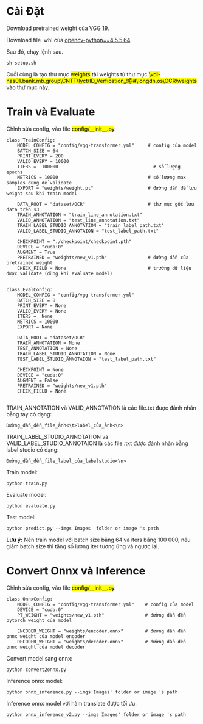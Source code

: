 # Cài Đặt
Download pretrained weight của [VGG 19](https://download.pytorch.org/models/vgg19_bn-c79401a0.pth).

Download file .whl của [opencv-python==4.5.5.64](https://files.pythonhosted.org/packages/67/50/665a503167396ad347957bea0bd8d5c08c865030b2d1565ff06eba613780/opencv_python-4.5.5.64-cp36-abi3-manylinux_2_17_x86_64.manylinux2014_x86_64.whl).

Sau đó, chạy lệnh sau.
```
sh setup.sh
```
Cuối cùng là tạo thư mục <mark>weights</mark> tải weights từ thư mục <mark>\\vdi-nas01.bank.mb.group\CNTT\lyct\ID_Verfication_!@#\longdh.os\OCR\weights</mark> vào thư mục này.

# Train và Evaluate
Chỉnh sửa config, vào file <mark>config\/\_\_init\_\_.py</mark>.
```
class TrainConfig:
    MODEL_CONFIG = "config/vgg-transformer.yml"     # config của model
    BATCH_SIZE = 64                                 
    PRINT_EVERY = 200                             
    VALID_EVERY = 10000
    ITERS =  100000                                   # số lượng epochs
    METRICS = 10000                                 # số lượng max samples dùng để validate
    EXPORT = "weights/weight.pt"                    # đường dẫn để lưu weight sau khi train model
    
    DATA_ROOT = "dataset/OCR"                       # thư mục gốc lưu data trên s3
    TRAIN_ANNOTATION = "train_line_annotation.txt"
    VALID_ANNOTATION = "test_line_annotation.txt"
    TRAIN_LABEL_STUDIO_ANNOTATION = "train_label_path.txt"
    VALID_LABEL_STUDIO_ANNOTAION = "test_label_path.txt"
    
    CHECKPOINT = "./checkpoint/checkpoint.pth"      
    DEVICE = "cuda:0"
    AUGMENT = True
    PRETRAINED = "weights/new_v1.pth"               # đường dẫn của pretrained weight
    CHECK_FIELD = None                              # trường dữ liệu được validate (dùng khi evaluate model)
    
    
class EvalConfig:
    MODEL_CONFIG = "config/vgg-transformer.yml"
    BATCH_SIZE = 8
    PRINT_EVERY = None
    VALID_EVERY = None
    ITERS =  None
    METRICS = 10000
    EXPORT = None
    
    DATA_ROOT = "dataset/OCR"
    TRAIN_ANNOTATION = None
    TEST_ANNOTATION = None
    TRAIN_LABEL_STUDIO_ANNOTATION = None
    TEST_LABEL_STUDIO_ANNOTAION = "test_label_path.txt"
    
    CHECKPOINT = None
    DEVICE = "cuda:0"
    AUGMENT = False
    PRETRAINED = "weights/new_v1.pth"
    CHECK_FIELD = None
    
```

TRAIN_ANNOTATION và VALID_ANNOTATION là các file.txt được đánh nhãn bằng tay có dạng:
```
Đường_dẫn_đến_file_ảnh<\t>label_của_ảnh<\n>
```

TRAIN_LABEL_STUDIO_ANNOTATION và VALID_LABEL_STUDIO_ANNOTAION là các file .txt được đánh nhãn bằng label studio có dạng:
```
Đường_dẫn_đến_file_label_của_labelstudio<\n>
```

Train model:
```
python train.py
```

Evaluate model:
```
python evaluate.py
```
Test model:
```
python predict.py --imgs Images' folder or image 's path
```

**Lưu ý:** Nên train model với batch size bằng 64 và iters bằng 100 000, nếu giảm batch size thì tăng số lượng iter tương ứng và ngược lại.

# Convert Onnx và Inference
Chỉnh sửa config, vào file <mark>config\/\_\_init\_\_.py</mark>.
```
class OnnxConfig:
    MODEL_CONFIG = "config/vgg-transformer.yml"    # config của model
    DEVICE = "cuda:0"
    PT_WEIGHT = "weights/new_v1.pth"               # đường dẫn đến pytorch weight của model
    
    ENCODER_WEIGHT = "weights/encoder.onnx"        # đường dẫn đến onnx weight của model encoder
    DECODER_WEIGHT = "weights/decoder.onnx"        # đường dẫn đến onnx weight của model decoder
```
Convert model sang onnx:
```
python convert2onnx.py
```
Inference onnx model:
```
python onnx_inference.py --imgs Images' folder or image 's path
```
Inference onnx model với hàm translate được tối ưu:
```
python onnx_inference_v2.py --imgs Images' folder or image 's path
```
